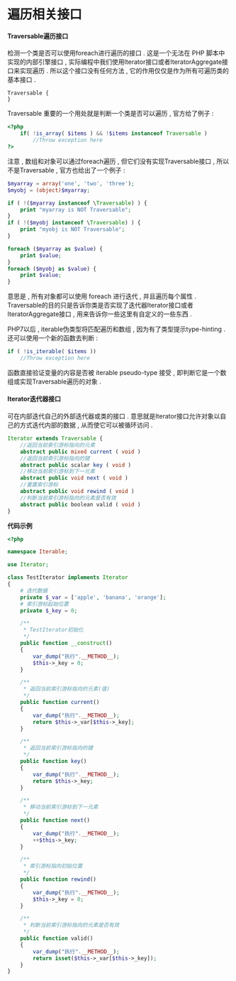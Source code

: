 # 遍历相关接口

#### Traversable遍历接口

检测一个类是否可以使用foreach进行遍历的接口 . 这是一个无法在 PHP 脚本中实现的内部引擎接口 , 实际编程中我们使用Iterator接口或者IteratorAggregate接口来实现遍历 . 所以这个接口没有任何方法 , 它的作用仅仅是作为所有可遍历类的基本接口 .

```
Traversable {  
}
```

Traversable 重要的一个用处就是判断一个类是否可以遍历 , 官方给了例子 :

```php
<?php
    if( !is_array( $items ) && !$items instanceof Traversable )
        //Throw exception here
?>
```

注意 , 数组和对象可以通过foreach遍历 , 但它们没有实现Traversable接口 , 所以不是Traversable , 官方也给出了一个例子 :

```php
$myarray = array('one', 'two', 'three');
$myobj = (object)$myarray;

if ( !($myarray instanceof \Traversable) ) {
    print "myarray is NOT Traversable";
}
if ( !($myobj instanceof \Traversable) ) {
    print "myobj is NOT Traversable";
}

foreach ($myarray as $value) {
    print $value;
}
foreach ($myobj as $value) {
    print $value;
}
```

意思是 , 所有对象都可以使用 foreach 进行迭代 , 并且遍历每个属性 . Traversable的目的只是告诉你类是否实现了迭代器Iterator接口或者IteratorAggregate接口 , 用来告诉你一些这里有自定义的一些东西 .

PHP7以后 , iterable伪类型将匹配遍历和数组 , 因为有了类型提示type-hinting . 还可以使用一个新的函数去判断 :

```php
if ( !is_iterable( $items ))
    //Throw exception here
```

函数直接验证变量的内容是否被 iterable pseudo-type 接受 , 即判断它是一个数组或实现Traversable遍历的对象 .

#### Iterator迭代器接口

可在内部迭代自己的外部迭代器或类的接口 . 意思就是Iterator接口允许对象以自己的方式迭代内部的数据 , 从而使它可以被循环访问 .

```php
Iterator extends Traversable {  
    //返回当前索引游标指向的元素  
    abstract public mixed current ( void )  
    //返回当前索引游标指向的键  
    abstract public scalar key ( void )  
    //移动当前索引游标到下一元素  
    abstract public void next ( void )  
    //重置索引游标  
    abstract public void rewind ( void )  
    //判断当前索引游标指向的元素是否有效  
    abstract public boolean valid ( void )  
}
```

**代码示例**

```php
<?php

namespace Iterable;

use Iterator;

class TestIterator implements Iterator
{
    # 迭代数据
    private $_var = ['apple', 'banana', 'orange'];
    # 索引游标起始位置
    private $_key = 0;

    /**
     * TestIterator初始化
     */
    public function __construct()
    {
        var_dump("执行".__METHOD__);
        $this->_key = 0;
    }

    /**
     * 返回当前索引游标指向的元素(值)
     */
    public function current()
    {
        var_dump("执行".__METHOD__);
        return $this->_var[$this->_key];
    }

    /**
     * 返回当前索引游标指向的键
     */
    public function key()
    {
        var_dump("执行".__METHOD__);
        return $this->_key;
    }

    /**
     * 移动当前索引游标到下一元素
     */
    public function next()
    {
        var_dump("执行".__METHOD__);
        ++$this->_key;
    }

    /**
     * 索引游标指向初始位置
     */
    public function rewind()
    {
        var_dump("执行".__METHOD__);
        $this->_key = 0;
    }

    /**
     * 判断当前索引游标指向的元素是否有效
     */
    public function valid()
    {
        var_dump("执行".__METHOD__);
        return isset($this->_var[$this->_key]);
    }
}
```



